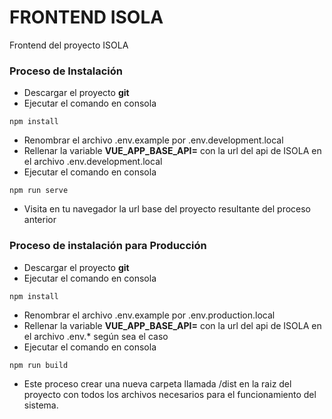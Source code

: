 ﻿# FRONTEND ISOLA #

Frontend del proyecto ISOLA

### Proceso de Instalación ###

* Descargar el proyecto **git**
* Ejecutar el comando en consola
```
npm install
```
* Renombrar el archivo .env.example por .env.development.local
* Rellenar la variable **VUE_APP_BASE_API=** con la url del api de ISOLA en el archivo .env.development.local
* Ejecutar el comando en consola 
```
npm run serve
```
* Visita en tu navegador la url base del proyecto resultante del proceso anterior

### Proceso de instalación para Producción ###

* Descargar el proyecto **git**
* Ejecutar el comando en consola
```
npm install
```
* Renombrar el archivo .env.example por .env.production.local
* Rellenar la variable **VUE_APP_BASE_API=** con la url del api de ISOLA en el archivo .env.* según sea el caso
* Ejecutar el comando en consola 
```
npm run build
```
* Este proceso crear una nueva carpeta llamada /dist en la raiz del proyecto con todos los archivos necesarios para el funcionamiento del sistema.